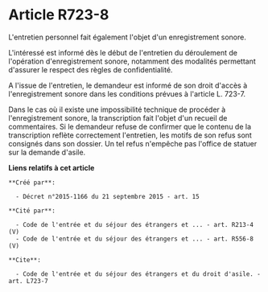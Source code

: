 # Article R723-8

L'entretien personnel fait également l'objet d'un enregistrement sonore. 

L'intéressé est informé dès le début de l'entretien du déroulement de l'opération d'enregistrement sonore, notamment des
modalités permettant d'assurer le respect des règles de confidentialité. 

A l'issue de l'entretien, le demandeur est informé de son droit d'accès à l'enregistrement sonore dans les conditions prévues
à l'article L. 723-7. 

Dans le cas où il existe une impossibilité technique de procéder à l'enregistrement sonore, la transcription fait l'objet
d'un recueil de commentaires. Si le demandeur refuse de confirmer que le contenu de la transcription reflète correctement
l'entretien, les motifs de son refus sont consignés dans son dossier. Un tel refus n'empêche pas l'office de statuer sur la
demande d'asile.

**Liens relatifs à cet article**

	**Créé par**:

	  - Décret n°2015-1166 du 21 septembre 2015 - art. 15

	**Cité par**:

	  - Code de l'entrée et du séjour des étrangers et ... - art. R213-4 (V)
	  - Code de l'entrée et du séjour des étrangers et ... - art. R556-8 (V)

	**Cite**:

	  - Code de l'entrée et du séjour des étrangers et du droit d'asile. - art. L723-7
